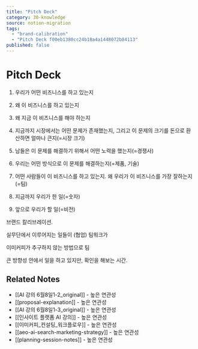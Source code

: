 ```yaml
---
title: "Pitch Deck"
category: 30-knowledge
source: notion-migration
tags:
  - "brand-calibration"
  - "Pitch Deck f00eb1380cc24b18a4a1448072b84113"
published: false
---
```


# Pitch Deck

1. 우리가 어떤 비즈니스를 하고 있는지

2. 왜 이 비즈니스를 하고 있는지

3. 왜 지금 이 비즈니스를 해야 하는지

4. 지금까지 시장에서는 어떤 문제가 존재했는지, 그리고 이 문제의 크기를 돈으로 환산하면 얼마나 큰지(=시장 크기)

5. 남들은 이 문제를 해결하기 위해서 어떤 노력을 했는지(=경쟁사)

6. 우리는 어떤 방식으로 이 문제를 해결하는지(=제품, 기술)

7. 어떤 사람들이 이 비즈니스를 하고 있는지. 왜 우리가 이 비즈니스를 가장 잘하는지(=팀)

8. 지금까지 우리가 한 일(=숫자)

9. 앞으로 우리가 할 일(=비전)

브랜드 칼리브레이션.

실무단에서 이루어지는 일들이 (협업) 팀워크가

이미커피가 추구하지 않는 방법으로 팀

큰 방향성 안에서 일을 하고 있지만, 확인을 해보는 시간.

## Related Notes
- [[AI 강의 6월8일1-2_original]] - 높은 연관성
- [[proposal-explanation]] - 높은 연관성
- [[AI 강의 6월8일1-3_original]] - 높은 연관성
- [[인사이트 플랫폼 AI 강의]] - 높은 연관성
- [[이미커피_컨설팅_워크플로우]] - 높은 연관성
- [[aeo-ai-search-marketing-strategy]] - 높은 연관성
- [[planning-session-notes]] - 높은 연관성
